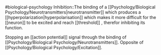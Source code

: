 #biological-psychology 
Inhibition::The binding of a [[Psychology/Biological Psychology/Neurotransmitters|neurotransmitter]] which produces a [[hyperpolarization|hyperpolarisation]] which makes it more difficult for the [[neuron]] to be excited and reach [[threshold]] , therefor inhibiting its function.

Stopping an [[action potential]] signal through the binding of [[Psychology/Biological Psychology/Neurotransmitters]]. Opposite of [[Psychology/Biological Psychology/Excitation]].